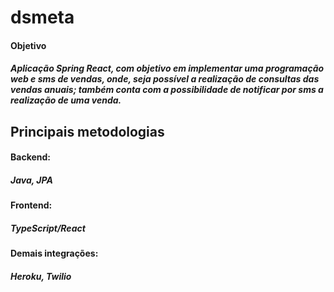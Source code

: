 # dsmeta

<h4>Objetivo</h4>
<h5>Aplicação Spring React, com objetivo em implementar uma programação web e sms de vendas, onde, seja possível a realização de consultas das vendas anuais; também conta com a possibilidade de notificar por sms a realização de uma venda.</h5>

<h2>Principais metodologias</h2>
<h4>Backend:</h4>
<h5>Java, JPA</h5> 
<h4>Frontend:</h4>
<h5>TypeScript/React</h5>
<h4>Demais integrações:</h4>
<h5>Heroku, Twilio</h5>
